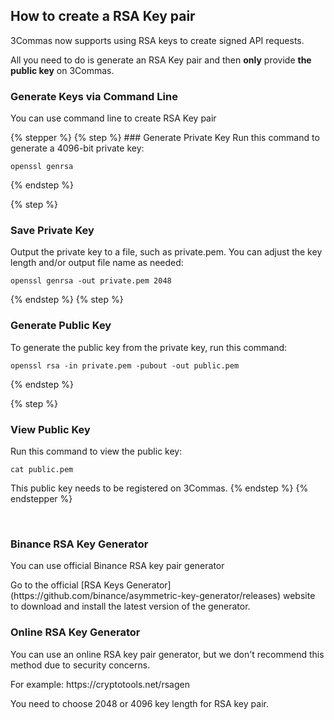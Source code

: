 
## How to create a RSA Key pair
<p>
3Commas now supports using RSA keys to create signed API requests.
</p>
<p>

All you need to do is generate an RSA Key pair and then **only** provide **the public key** on 3Commas.

</p>

### Generate Keys via Command Line<br>
<p>
You can use command line to create RSA Key pair
</p>
{% stepper %} 
{% step %}
### Generate Private Key
Run this command to generate a 4096-bit private key:

```
openssl genrsa
```
{% endstep %} 

{% step %}
### Save Private Key
Output the private key to a file, such as private.pem. You can adjust the key length and/or output file name as needed:

```
openssl genrsa -out private.pem 2048
```
{% endstep %}
{% step %}

### Generate Public Key
To generate the public key from the private key, run this command:

```
openssl rsa -in private.pem -pubout -out public.pem
```
{% endstep %} 

{% step %}
### View Public Key
Run this command to view the public key:

```
cat public.pem
```
This public key needs to be registered on 3Commas.
{% endstep %} 
{% endstepper %}

<br>

### Binance RSA Key Generator
<p>
You can use official Binance RSA key pair generator
</p>
<p>
Go to the official [RSA Keys Generator](https://github.com/binance/asymmetric-key-generator/releases) website to download and install the latest version of the generator.
</p>

### Online RSA Key Generator
<p>
You can use an online RSA key pair generator, but we don't recommend this method due to security concerns.</p>
<p>
For example: 
https://cryptotools.net/rsagen
</p>
<p>
You need to choose 2048 or 4096 key length for RSA key pair.
</p>
